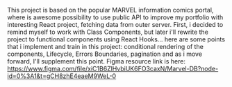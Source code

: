 This project is based on the popular MARVEL information comics portal, where is awesome possibility to use public API to improve my portfolio with interesting React project, fetching data from outer server. First, i decided to remind myself to work with Class Components, but later i'll rewrite the project to functional components using React Hooks... here are some points that i implement and train in this project: conditional rendering of the components, Lifecycle, Errors Boundaries, pagination and as i move forward, I'll supplement this point.
Figma resource link is here: https://www.figma.com/file/xiC1B6ZlHvbiUK6FO3caxN/Marvel-DB?node-id=0%3A1&t=gCH8zhE4eaeM9WeL-0
